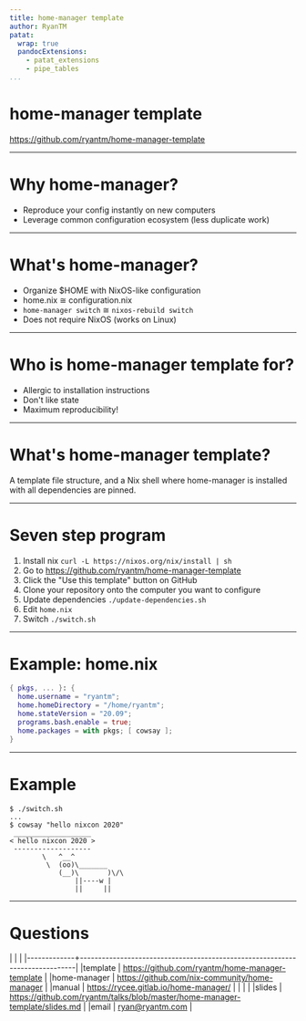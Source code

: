 ```yaml
---
title: home-manager template
author: RyanTM
patat:
  wrap: true
  pandocExtensions:
    - patat_extensions
    - pipe_tables
...
```


# home-manager template

https://github.com/ryantm/home-manager-template

---

# Why home-manager?

* Reproduce your config instantly on new computers
* Leverage common configuration ecosystem (less duplicate work)

---

# What's home-manager?

* Organize $HOME with NixOS-like configuration
* home.nix ≅ configuration.nix
* `home-manager switch` ≅ `nixos-rebuild switch`
* Does not require NixOS (works on Linux)

---

# Who is home-manager template for?

* Allergic to installation instructions
* Don't like state
* Maximum reproducibility!

---

# What's home-manager template?

A template file structure, and a Nix shell where home-manager is
installed with all dependencies are pinned.

---

# Seven step program

1. Install nix `curl -L https://nixos.org/nix/install | sh`
2. Go to https://github.com/ryantm/home-manager-template
3. Click the "Use this template" button on GitHub
4. Clone your repository onto the computer you want to configure
5. Update dependencies  `./update-dependencies.sh`
6. Edit `home.nix`
7. Switch `./switch.sh`

---

# Example: home.nix

```nix
{ pkgs, ... }: {
  home.username = "ryantm";
  home.homeDirectory = "/home/ryantm";
  home.stateVersion = "20.09";
  programs.bash.enable = true;
  home.packages = with pkgs; [ cowsay ];
}
```

---

# Example

```console
$ ./switch.sh
...
$ cowsay "hello nixcon 2020"
 ___________________
< hello nixcon 2020 >
 -------------------
        \   ^__^
         \  (oo)\_______
            (__)\       )\/\
                ||----w |
                ||     ||

```

---

# Questions

|             |                                                                             |
|-------------+-----------------------------------------------------------------------------|
|template     | https://github.com/ryantm/home-manager-template                             |
|home-manager | https://github.com/nix-community/home-manager                               |
|manual       | https://rycee.gitlab.io/home-manager/                                       |
|             |                                                                             |
|slides       | https://github.com/ryantm/talks/blob/master/home-manager-template/slides.md |
|email        | ryan@ryantm.com                                                             |
